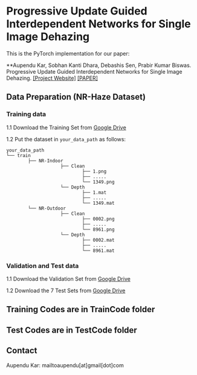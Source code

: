 # Progressive Update Guided Interdependent Networks for Single Image Dehazing
This is the PyTorch implementation for our paper:

**Aupendu Kar, Sobhan Kanti Dhara, Debashis Sen, Prabir Kumar Biswas. Progressive Update Guided Interdependent Networks for Single Image Dehazing. [[Project Website]](https://aupendu.github.io/iterative-dehaze) [[PAPER]](https://arxiv.org/abs/2008.01701)

## Data Preparation (NR-Haze Dataset)
### Training data 

1.1 Download the Training Set from [Google Drive](https://drive.google.com/file/d/1r0fKCZ5TP2cRPK-XBOFJCiIpYiUxmbkL/view?usp=sharing)

1.2 Put the dataset in `your_data_path` as follows:
```
your_data_path
└── train
        ├── NR-Indoor
                    ├── Clean
                            ├── 1.png
                            ├── .....
                            └── 1349.png
                    └── Depth
                            ├── 1.mat
                            ├── .....
                            └── 1349.mat
        └── NR-Outdoor
                    ├── Clean
                            ├── 0002.png
                            ├── .....
                            └── 8961.png
                    └── Depth
                            ├── 0002.mat
                            ├── .....
                            └── 8961.mat
```                          

### Validation and Test data
1.1 Download the Validation Set from [Google Drive](https://drive.google.com/drive/folders/1peVM1RclTgD7-KXf6bR3R9NHtOcmy96v?usp=sharing)

1.2 Download the 7 Test Sets from [Google Drive](https://drive.google.com/drive/folders/1CNjLD4BoEpooW6CveqF4u3-wxQEiZTLz?usp=sharing)

## Training Codes are in TrainCode folder
## Test Codes are in TestCode folder

## Contact
Aupendu Kar: mailtoaupendu[at]gmail[dot]com
